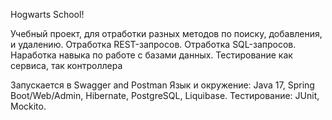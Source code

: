 Hogwarts School!

Учебный проект, для отработки разных методов по поиску, добавления, и удалению.
Отработка REST-запросов.
Отработка SQL-запросов.
Наработка навыка по работе с базами данных.
Тестирование как сервиса, так контроллера

Запускается в Swagger and Postman
Язык и окружение: Java 17, Spring Boot/Web/Admin, Hibernate, PostgreSQL, Liquibase.
Тестирование: JUnit, Mockito.
